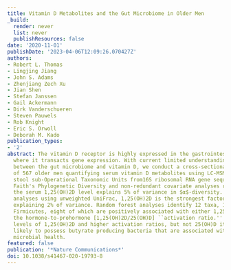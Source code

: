 ```yaml
---
title: Vitamin D Metabolites and the Gut Microbiome in Older Men
_build:
  render: never
  list: never
  publishResources: false
date: '2020-11-01'
publishDate: '2023-04-06T12:09:26.070427Z'
authors:
- Robert L. Thomas
- Lingjing Jiang
- John S. Adams
- Zhenjiang Zech Xu
- Jian Shen
- Stefan Janssen
- Gail Ackermann
- Dirk Vanderschueren
- Steven Pauwels
- Rob Knight
- Eric S. Orwoll
- Deborah M. Kado
publication_types:
- '2'
abstract: The vitamin D receptor is highly expressed in the gastrointestinal tract
  where it transacts gene expression. With current limited understanding of the interactions
  between the gut microbiome and vitamin D, we conduct a cross-sectional analysis
  of 567 older men quantifying serum vitamin D metabolites using LC-MSMS and defining
  stool sub-Operational Taxonomic Units from16S ribosomal RNA gene sequencing data.
  Faith's Phylogenetic Diversity and non-redundant covariate analyses reveal that
  the serum 1,25(OH)2D level explains 5% of variance in $α$-diversity. In $β$-diversity
  analyses using unweighted UniFrac, 1,25(OH)2D is the strongest factor assessed,
  explaining 2% of variance. Random forest analyses identify 12 taxa, 11 in the phylum
  Firmicutes, eight of which are positively associated with either 1,25(OH)2D and/or
  the hormone-to-prohormone [1,25(OH)2D/25(OH)D] ``activation ratio.'' Men with higher
  levels of 1,25(OH)2D and higher activation ratios, but not 25(OH)D itself, are more
  likely to possess butyrate producing bacteria that are associated with better gut
  microbial health.
featured: false
publication: '*Nature Communications*'
doi: 10.1038/s41467-020-19793-8
---
```


